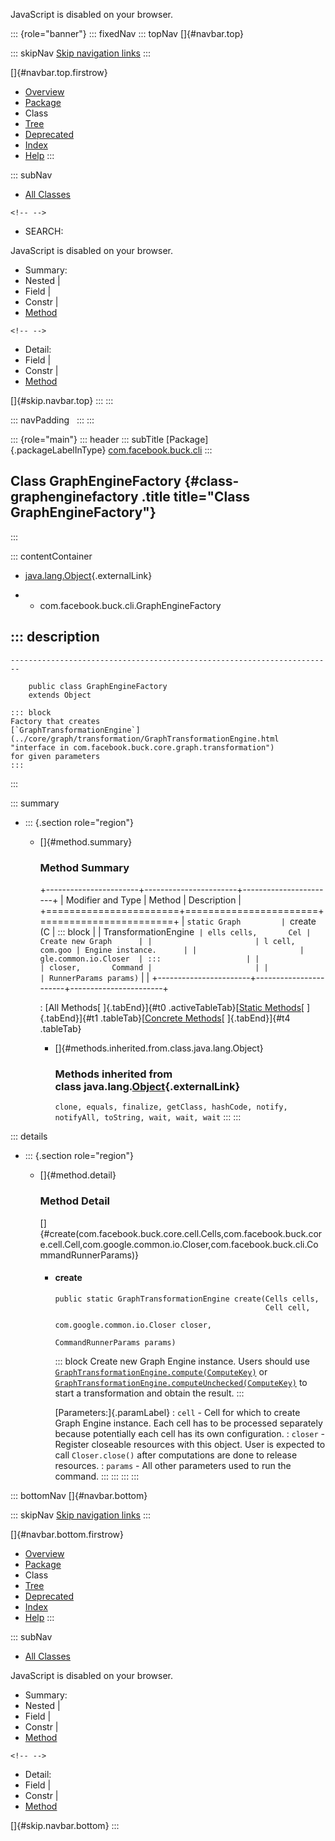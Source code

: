 <div>

JavaScript is disabled on your browser.

</div>

::: {role="banner"}
::: fixedNav
::: topNav
[]{#navbar.top}

::: skipNav
[Skip navigation links](#skip.navbar.top "Skip navigation links")
:::

[]{#navbar.top.firstrow}

-   [Overview](../../../../index.html)
-   [Package](package-summary.html)
-   Class
-   [Tree](package-tree.html)
-   [Deprecated](../../../../deprecated-list.html)
-   [Index](../../../../index-all.html)
-   [Help](../../../../help-doc.html)
:::

::: subNav
-   [All Classes](../../../../allclasses.html)

```{=html}
<!-- -->
```
-   SEARCH:

<div>

<div>

JavaScript is disabled on your browser.

</div>

</div>

<div>

-   Summary: 
-   Nested \| 
-   Field \| 
-   Constr \| 
-   [Method](#method.summary)

```{=html}
<!-- -->
```
-   Detail: 
-   Field \| 
-   Constr \| 
-   [Method](#method.detail)

</div>

[]{#skip.navbar.top}
:::
:::

::: navPadding
 
:::
:::

::: {role="main"}
::: header
::: subTitle
[Package]{.packageLabelInType} [com.facebook.buck.cli](package-summary.html)
:::

## Class GraphEngineFactory {#class-graphenginefactory .title title="Class GraphEngineFactory"}
:::

::: contentContainer
-   [java.lang.Object](http://docs.oracle.com/javase/7/docs/api/java/lang/Object.html?is-external=true "class or interface in java.lang"){.externalLink}

-   -   com.facebook.buck.cli.GraphEngineFactory

::: description
-   

    ------------------------------------------------------------------------

        public class GraphEngineFactory
        extends Object

    ::: block
    Factory that creates
    [`GraphTransformationEngine`](../core/graph/transformation/GraphTransformationEngine.html "interface in com.facebook.buck.core.graph.transformation")
    for given parameters
    :::
:::

::: summary
-   ::: {.section role="region"}
    -   []{#method.summary}

        ### Method Summary

        +-----------------------+-----------------------+-----------------------+
        | Modifier and Type     | Method                | Description           |
        +=======================+=======================+=======================+
        | `static Graph         | `create​(C             | ::: block             |
        | TransformationEngine` | ells cells,       Cel | Create new Graph      |
        |                       | l cell,       com.goo | Engine instance.      |
        |                       | gle.common.io.Closer  | :::                   |
        |                       | closer,       Command |                       |
        |                       | RunnerParams params)` |                       |
        +-----------------------+-----------------------+-----------------------+

        : [All Methods[ ]{.tabEnd}]{#t0 .activeTableTab}[[Static
        Methods](javascript:show(1);)[ ]{.tabEnd}]{#t1
        .tableTab}[[Concrete
        Methods](javascript:show(8);)[ ]{.tabEnd}]{#t4 .tableTab}

        -   []{#methods.inherited.from.class.java.lang.Object}

            ### Methods inherited from class java.lang.[Object](http://docs.oracle.com/javase/7/docs/api/java/lang/Object.html?is-external=true "class or interface in java.lang"){.externalLink}

            `clone, equals, finalize, getClass, hashCode, notify, notifyAll, toString, wait, wait, wait`
    :::
:::

::: details
-   ::: {.section role="region"}
    -   []{#method.detail}

        ### Method Detail

        []{#create(com.facebook.buck.core.cell.Cells,com.facebook.buck.core.cell.Cell,com.google.common.io.Closer,com.facebook.buck.cli.CommandRunnerParams)}

        -   #### create

            ``` methodSignature
            public static GraphTransformationEngine create​(Cells cells,
                                                           Cell cell,
                                                           com.google.common.io.Closer closer,
                                                           CommandRunnerParams params)
            ```

            ::: block
            Create new Graph Engine instance. Users should use
            [`GraphTransformationEngine.compute(ComputeKey)`](../core/graph/transformation/GraphTransformationEngine.html#compute(KeyType))
            or
            [`GraphTransformationEngine.computeUnchecked(ComputeKey)`](../core/graph/transformation/GraphTransformationEngine.html#computeUnchecked(KeyType))
            to start a transformation and obtain the result.
            :::

            [Parameters:]{.paramLabel}
            :   `cell` - Cell for which to create Graph Engine instance.
                Each cell has to be processed separately because
                potentially each cell has its own configuration.
            :   `closer` - Register closeable resources with this
                object. User is expected to call `Closer.close()` after
                computations are done to release resources.
            :   `params` - All other parameters used to run the command.
    :::
:::
:::
:::

::: bottomNav
[]{#navbar.bottom}

::: skipNav
[Skip navigation links](#skip.navbar.bottom "Skip navigation links")
:::

[]{#navbar.bottom.firstrow}

-   [Overview](../../../../index.html)
-   [Package](package-summary.html)
-   Class
-   [Tree](package-tree.html)
-   [Deprecated](../../../../deprecated-list.html)
-   [Index](../../../../index-all.html)
-   [Help](../../../../help-doc.html)
:::

::: subNav
-   [All Classes](../../../../allclasses.html)

<div>

<div>

JavaScript is disabled on your browser.

</div>

</div>

<div>

-   Summary: 
-   Nested \| 
-   Field \| 
-   Constr \| 
-   [Method](#method.summary)

```{=html}
<!-- -->
```
-   Detail: 
-   Field \| 
-   Constr \| 
-   [Method](#method.detail)

</div>

[]{#skip.navbar.bottom}
:::
